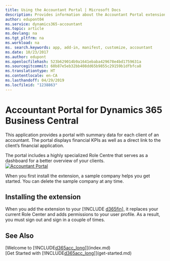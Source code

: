 ```yaml
---
title: Using the Accountant Portal | Microsoft Docs
description: Provides information about the Accountant Portal extension.
author: edupont04
ms.service: dynamics365-accountant
ms.topic: article
ms.devlang: na
ms.tgt_pltfrm: na
ms.workload: na
ms. search.keywords: app, add-in, manifest, customize, accountant
ms.date: 10/23/2017
ms.author: edupont
ms.openlocfilehash: 523b629014b9a1641ebaba429678e4bd1759631a
ms.sourcegitcommit: 60b87e5eb32bb408dd65b9855c29159b1dfbfca8
ms.translationtype: HT
ms.contentlocale: en-CA
ms.lasthandoff: 04/29/2019
ms.locfileid: "1238863"
---
```

# <a name="accountant-portal-for-dynamics-365-business-central"></a>Accountant Portal for Dynamics 365 Business Central
This application provides a portal with summary data for each client of an accountant. The portal displays financial KPIs as well as a direct link to the client’s financial application.  

The portal includes a highly specialized Role Centre that serves as a dashboard for a better overview of your clients.  
[![Accountant Portal](./media/accountant-get-started/accountant-dashboard.png)](https://go.microsoft.com/fwlink/?linkid=851257)

When you first install the extension, a sample company helps you get started. You can delete the sample company at any time.  

## <a name="installing-the-extension"></a>Installing the extension
When you add the extension to your [!INCLUDE [d365fin](includes/d365fin_md.md)], it replaces your current Role Center and adds permissions to your user profile. As a result, you must sign out and sign in a couple of times.  

## <a name="see-also"></a>See Also
[Welcome to [!INCLUDE[d365acc_long](includes/d365acc_long_md.md)]](index.md)  
[Get Started with [!INCLUDE[d365acc_long](includes/d365acc_long_md.md)]](get-started.md)  
